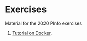 # Exercises
Material for the 2020 PInfo exercises

1. [Tutorial on Docker](https://github.com/PInfo-2020/Exercises/tree/master/docker).
